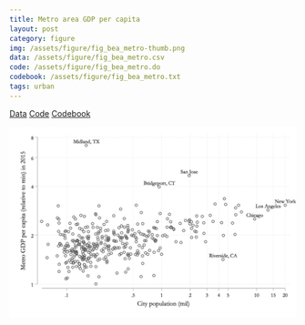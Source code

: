 ```yaml
---
title: Metro area GDP per capita
layout: post
category: figure
img: /assets/figure/fig_bea_metro-thumb.png
data: /assets/figure/fig_bea_metro.csv
code: /assets/figure/fig_bea_metro.do
codebook: /assets/figure/fig_bea_metro.txt
tags: urban
---
```


[Data](/assets/figure/fig_bea_metro.csv) [Code](/assets/figure/fig_bea_metro.do) [Codebook](/assets/figure/fig_bea_metro.txt)

![Metro area GDP per capita](/assets/figure/fig_bea_metro.png)
